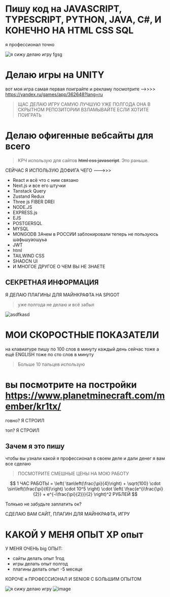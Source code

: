 # Пишу код на JAVASCRIPT, TYPESCRIPT, PYTHON, JAVA, C#, И КОНЕЧНО НА HTML CSS SQL 

я профессионал точно

![я сижу делаю игру fgsg](https://steamuserimages-a.akamaihd.net/ugc/1294171102395095234/FEBA3B8F42666AF4C394026AD885F013115B9B62/)

# Делаю игры на UNITY
вот моя игра самая первая поиграйте и рекламу посмотрите -->>>> https://yandex.ru/games/app/362648?lang=ru

> ЩАС ДЕЛАЮ ИГРУ САМУЮ ЛУЧШУЮ УЖЕ ПОЛГОДА ОНА В СКРЫТНОМ РЕПОЗИТОРИИ ВЗЛАМЫВАЙТЕ ЕСЛИ ХОТИТЕ ПОИГРАТЬ 
# Делаю офигенные вебсайты для всего
> КРЧ использую для сайтов ~~__html css javascript__~~. Это раньше.

СЕЙЧАС Я ИСПОЛЬЗУЮ ДОФИГА ЧЕГО --->>> 
- React и всё что с ним связано
- Next.js и все его штучки
- Tanstack Query
- Zustand Redux
- Three js FIBER DREI
- NODE.JS
- EXPRESS.js
- EJS
- POSTGERSQL
- MYSQL
- MONGODB ЗАчем в РОССИИ заблокировали теперь не пользуюсь шафьшуаошуьа
- JWT
- html
- TAILWIND CSS
- SHADCN UI
- И МНОГОЕ ДРУГОЕ О ЧЕМ ВЫ НЕ ЗНАЕТЕ

## СЕКРЕТНАЯ ИНФОРМАЦИЯ
Я ДЕЛАЮ ПЛАГИНЫ ДЛЯ МАЙНКРАФТА НА SPIGOT 

> уже полгода не делаю и всё забыл

![asdfkasd](https://sun9-16.userapi.com/impg/r6obvXlOEgnDZgNDw2wX42qGJMl9f05CPlaLDQ/c1XhZPcrDdE.jpg?size=1080x601&quality=95&sign=4f882651cef1e71bc3cdbc77e5cb2d9c&c_uniq_tag=hsxZo7stPp8OvJYS2mzxyOMEn3QV_eKXK_S07eTmZvw&type=album)

# МОИ СКОРОСТНЫЕ ПОКАЗАТЕЛИ
на клавиатуре пишу по 100 слов в минуту каждый день сейчас тоже а ещё ENGLISH тоже по сто слов в минуту
> Больше 10 пальцев использую

# вы посмотрите на постройки https://www.planetminecraft.com/member/kr1tx/
говно? Я СТРОИЛ

топ? Я СТРОИЛ


## Зачем я это пишу
чтобы вы узнали какой я профессионал в своем деле и дали денег я вам все сделаю
> ПОСМОТРИТЕ СМЕШНЫЕ ЦЕНЫ НА МОЮ РАБОТУ

$$
1 ЧАС РАБОТЫ = \left( \tan\left(\frac{\pi}{4}\right) + \sqrt{100} \cdot \sin\left(\frac{\pi}{6}\right) \cdot 10^5 \right) \cdot \left( \frac{e^{i\frac{\pi}{2}} + e^{-i\frac{\pi}{2}}}{2} \right)^2 РУБЛЕЙ
$$

Толкько не забудьте заплатить ок? 

СДЕЛАЮ ВАМ САЙТ, ПЛАГИН ДЛЯ МАЙНКРАФТА, ИГРУ 

# КАКОЙ У МЕНЯ ОПЫТ XP опыт

У МЕНЯ ОЧЕНЬ big ОПЫТ:
- сайты делать опыт 1год
- игры делать опыт полгод
- плагины делать опыт -5 месяце

КОРОЧЕ я ПРОФЕССИОНАЛ И SENIOR С БОЛЬШИМ ОПЫТОМ

![я сижу делаю игру](https://i.ytimg.com/vi/-o2BkVCIQtk/hqdefault.jpg)
![image](https://github.com/user-attachments/assets/d5762a3f-e66c-4b16-9869-ad478f67ed79)



